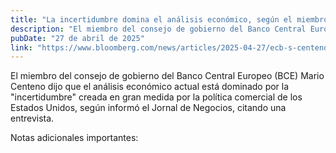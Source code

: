 ```yaml
---
title: "La incertidumbre domina el análisis económico, según el miembro del BCE Centeno"
description: "El miembro del consejo de gobierno del Banco Central Europeo (BCE) Mario Centeno destaca la incertidumbre generada por la política comercial de los EE. UU."
pubDate: "27 de abril de 2025"
link: "https://www.bloomberg.com/news/articles/2025-04-27/ecb-s-centeno-says-uncertainty-is-dominating-economic-analysis"
---
```


El miembro del consejo de gobierno del Banco Central Europeo (BCE) Mario Centeno dijo que el análisis económico actual está dominado por la "incertidumbre" creada en gran medida por la política comercial de los Estados Unidos, según informó el Jornal de Negocios, citando una entrevista.

Notas adicionales importantes: